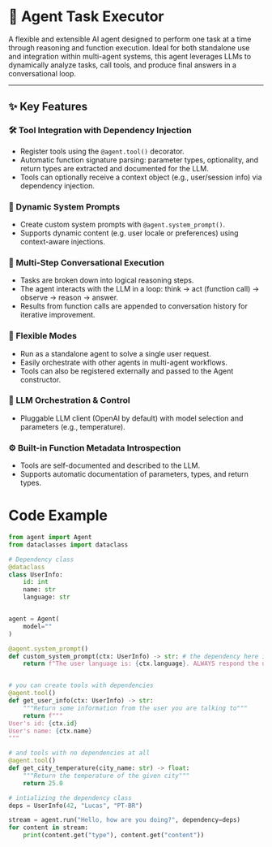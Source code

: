 # 🤖 Agent Task Executor

A flexible and extensible AI agent designed to perform one task at a time through reasoning and function execution. Ideal for both standalone use and integration within multi-agent systems, this agent leverages LLMs to dynamically analyze tasks, call tools, and produce final answers in a conversational loop.

---

## ✨ Key Features

### 🛠️ Tool Integration with Dependency Injection

- Register tools using the `@agent.tool()` decorator.
- Automatic function signature parsing: parameter types, optionality, and return types are extracted and documented for the LLM.
- Tools can optionally receive a context object (e.g., user/session info) via dependency injection.

### 🧠 Dynamic System Prompts

- Create custom system prompts with `@agent.system_prompt()`.
- Supports dynamic content (e.g. user locale or preferences) using context-aware injections.

### 🔁 Multi-Step Conversational Execution

- Tasks are broken down into logical reasoning steps.
- The agent interacts with the LLM in a loop: think → act (function call) → observe → reason → answer.
- Results from function calls are appended to conversation history for iterative improvement.

### 🔀 Flexible Modes

- Run as a standalone agent to solve a single user request.
- Easily orchestrate with other agents in multi-agent workflows.
- Tools can also be registered externally and passed to the Agent constructor.

### 🧠 LLM Orchestration & Control

- Pluggable LLM client (OpenAI by default) with model selection and parameters (e.g., temperature).

### ⚙️ Built-in Function Metadata Introspection

- Tools are self-documented and described to the LLM.
- Supports automatic documentation of parameters, types, and return types.


# Code Example

```py
from agent import Agent
from dataclasses import dataclass

# Dependency class
@dataclass
class UserInfo:
    id: int
    name: str
    language: str


agent = Agent(
    model=""
)

@agent.system_prompt()
def custom_system_prompt(ctx: UserInfo) -> str: # the dependency here is optional
    return f"The user language is: {ctx.language}. ALWAYS respond the user using their language."


# you can create tools with dependencies
@agent.tool()
def get_user_info(ctx: UserInfo) -> str:
    """Return some information from the user you are talking to"""
    return f"""
User's id: {ctx.id}
User's name: {ctx.name}
"""

# and tools with no dependencies at all
@agent.tool()
def get_city_temperature(city_name: str) -> float:
    """Return the temperature of the given city"""
    return 25.0

# intializing the dependency class
deps = UserInfo(42, "Lucas", "PT-BR")

stream = agent.run("Hello, how are you doing?", dependency=deps)
for content in stream:
    print(content.get("type"), content.get("content"))
```